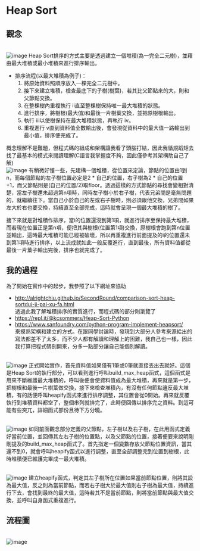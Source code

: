 #  Heap Sort
## 觀念
<br>  ![image](https://github.com/Nyar8712/homework/blob/master/IMG/heap_sort_concept.jpg)
Heap Sort排序的方式主要是透過建立一個堆積(為一完全二元樹)，並藉由最大堆積或最小堆積來進行排序輸出。
* 排序流程(以最大堆積為例子)：
  1. 將原始資料照順序放入一棵完全二元樹中。
  2. 接下來建立堆積，檢查最底下的子樹(樹葉)，若其比父節點來的大，則和父節點交換。
  3. 在整棵樹內重複執行 ii直至整棵樹保持唯一最大堆積的狀態。
  4. 進行排序，將樹根(最大值)和最後一片樹葉交換，並把原樹根輸出。
  5. 執行 iii以使樹保持在最大堆積狀態，再執行 iv。
  6. 重複進行 v直到資料值全數輸出後，會發現從資料中的最大值一路輸出到最小值，排序便完成了。
  
  
概念理解不是難題，但程式碼的組成和架構讓我看了頭腦打結，因此我循規蹈矩去找了最基本的模式來閱讀理解(C語言我掌握度不夠，因此僅參考其架構助自己了解)
<br>  ![image](https://github.com/Nyar8712/homework/blob/master/IMG/heap_sort_frame.jpg)
有稍微好懂一些，先建構一個堆積，從位置來定論，節點的位置由1到n，而每個節點的左子樹位置必定是2 * 自己的位置，右子樹為2 * 自己的位置+1，而父節點則是(自己的位置/2)取floor。透過這樣的方式節點的尋找會變相對清楚，當左子樹還未超過第n項時，同時左子樹小於右子樹，代表兄弟間是毫無問題的，就繼續往下。當自己小於自己的左或右子樹時，則必須跟他交換，兄弟間如果左大於右也要交換，持續直至全部完成，這時就會呈現一個最大堆積的樹了。

接下來就是對堆積作排序，當i的位置還沒到第1項，就進行排序至保持最大堆積，而若現在位置正是第n項，便把其與樹根(位置第1項)交換，原樹根會跑到第n位置並輸出，這時最大堆積可能已經被破壞，所以再重複進行前面提及的i的位置還未到第1項時進行排序，以上流成就如此一般反覆進行，直到最後，所有資料值都從最後一片葉子輸出完後，排序也就完成了。

## 我的過程
為了開始在實作中的起步，我參照了以下網址來協助
* http://alrightchiu.github.io/SecondRound/comparison-sort-heap-sortdui-ji-pai-xu-fa.html
<br>  透過此我了解堆積排序的實質進行，而程式碼的部分則瀏覽了
* https://repl.it/@kcsommers/Heap-Sort-Python
* https://www.sanfoundry.com/python-program-implement-heapsort/
<br>  來摸熟架構和建立的方式。在跟同學討論時，發現到大部分人參考來源給出的寫法都差不了太多，而不少人都有解讀和理解上的困難，我自己也一樣，因此我打算把程式碼剖開來，分多一點部分讓自己能個別解讀。

<br>  ![image](https://github.com/Nyar8712/homework/blob/master/IMG/heap_sort_sortcall.jpg)
正式開始實作，首先資料值如果僅有1筆或0筆就直接丟出去就好。這個是Heap Sort的執行部分，可以看到進行呼叫build_max_heap函式，這個函式是用來不斷維護最大堆積的，呼叫後便會使資料值成為最大堆積，再來就是第一步，把樹根和最後一片樹葉做交換，接下來檢查堆積內，有沒有任何節點違反最大堆積，有的話便呼叫heapify函式來進行排序調整，其位置會從0開始。再來就反覆執行到堆積資料都空了，整個串列就排完了，此時便回傳以排序完之資料。到這可能有些突兀，詳細函式部份且待下方分曉。

<br>  ![image](https://github.com/Nyar8712/homework/blob/master/IMG/heap_sort_build_max_heap.jpg)
如同前面觀念部分定義的父節點，左子樹以及右子樹，在此用函式定義好當前位置，並回傳其左右子樹的位置點，以及父節點的位置，接著便要來說明剛剛提及的build_max_heap函式了。首先指定一個變數存放父節點位置資訊，當其還不到0，就會呼叫heapify函式以進行調整，直至全部調整完到位置到樹根，此時堆積便已維護完畢成一最大堆積。

<br>  ![image](https://github.com/Nyar8712/homework/blob/master/IMG/heap_sort_heapify.jpg)
建立heapify函式，判定其左子樹所在位置如果當前節點位置，則將其設為最大值，反之則為當前節點，而若右子樹大於最大值則右子樹為最大值，持續進行下去，會找到最終的最大值，這時若其不是當前節點，則將當前節點與最大值交換，並呼叫自身函式重複進行。

## 流程圖
<br>  ![image](https://github.com/Nyar8712/homework/blob/master/IMG/heap_sort.jpg)
